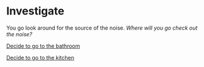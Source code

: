 # Investigate
You go look around for the source of the noise.
*Where will you go check out the noise?*

[Decide to go to the bathroom](bathroom.md) 

[Decide to go to the kitchen](kitchen.md) 
